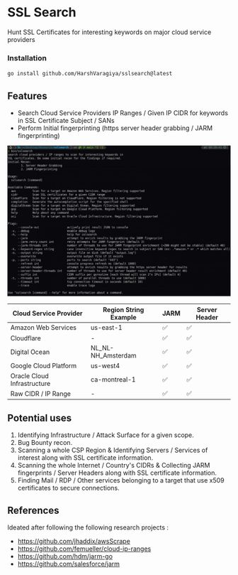 # SSL Search

Hunt SSL Certificates for interesting keywords on major cloud service providers 

### Installation
```bash
go install github.com/HarshVaragiya/sslsearch@latest
```

## Features
- Search Cloud Service Providers IP Ranges / Given IP CIDR for keywords in SSL Certificate Subject / SANs
- Perform Initial fingerprinting (https server header grabbing / JARM fingerprinting)

![_assets/cli.png](_assets/cli.png)

| Cloud Service Provider      | Region String Example | JARM | Server Header |
| --------------------------- | --------------------- | ---- | ------------- |
| Amazon Web Services         | us-east-1             | ✅   | ✅            |
| Cloudflare                  | -                     | ✅   | ✅            |
| Digital Ocean               | NL_NL-NH_Amsterdam    | ✅   | ✅            |
| Google Cloud Platform       | us-west4              | ✅   | ✅            |
| Oracle Cloud Infrastructure | ca-montreal-1         | ✅   | ✅            |
| Raw CIDR / IP Range         | -                     | ✅   | ✅            |                            |                       |      |               |


## Potential uses 
1. Identifying Infrastructure / Attack Surface for a given scope.
2. Bug Bounty recon. 
3. Scanning a whole CSP Region & Identifying Servers / Services of interest along with SSL certificate information.  
4. Scanning the whole Internet / Country's CIDRs & Collecting JARM fingerprints / Server Headers along with SSL certificate information.
5. Finding Mail / RDP / Other services belonging to a target that use x509 certificates to secure connections. 



## References
Ideated after following the following research projects : 
- https://github.com/jhaddix/awsScrape
- https://github.com/femueller/cloud-ip-ranges 
- https://github.com/hdm/jarm-go 
- https://github.com/salesforce/jarm 
